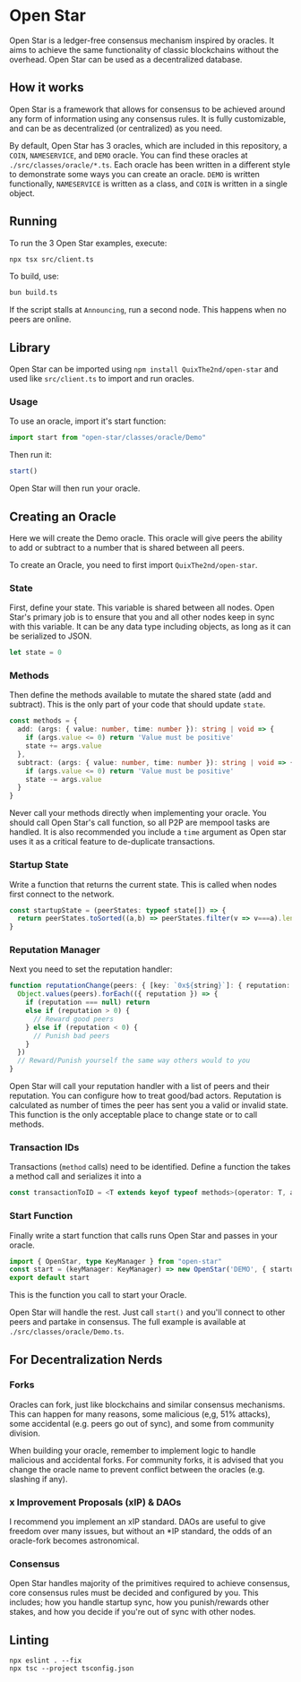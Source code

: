 # Open Star
Open Star is a ledger-free consensus mechanism inspired by oracles. It aims to achieve the same functionality of classic blockchains without the overhead. Open Star can be used as a decentralized database.

## How it works
Open Star is a framework that allows for consensus to be achieved around any form of information using any consensus rules. It is fully customizable, and can be as decentralized (or centralized) as you need.

By default, Open Star has 3 oracles, which are included in this repository, a `COIN`, `NAMESERVICE`, and `DEMO` oracle. You can find these oracles at `./src/classes/oracle/*.ts`. Each oracle has been written in a different style to demonstrate some ways you can create an oracle. `DEMO` is written functionally, `NAMESERVICE` is written as a class, and `COIN` is written in a single object.

## Running
To run the 3 Open Star examples, execute:
```sh
npx tsx src/client.ts
```

To build, use:
```sh
bun build.ts
```

If the script stalls at `Announcing`, run a second node. This happens when no peers are online.

## Library
Open Star can be imported using `npm install QuixThe2nd/open-star` and used like `src/client.ts` to import and run oracles.

### Usage
To use an oracle, import it's start function:
```ts
import start from "open-star/classes/oracle/Demo"
```

Then run it:
```ts
start()
```

Open Star will then run your oracle.

## Creating an Oracle
Here we will create the Demo oracle. This oracle will give peers the ability to add or subtract to a number that is shared between all peers.

To create an Oracle, you need to first import `QuixThe2nd/open-star`.

### State
First, define your state. This variable is shared between all nodes. Open Star's primary job is to ensure that you and all other nodes keep in sync with this variable. It can be any data type including objects, as long as it can be serialized to JSON.
```ts
let state = 0
```

### Methods
Then define the methods available to mutate the shared state (add and subtract). This is the only part of your code that should update `state`.
```ts
const methods = {
  add: (args: { value: number, time: number }): string | void => {
    if (args.value <= 0) return 'Value must be positive'
    state += args.value
  },
  subtract: (args: { value: number, time: number }): string | void => {
    if (args.value <= 0) return 'Value must be positive'
    state -= args.value
  }
}
```
Never call your methods directly when implementing your oracle. You should call Open Star's call function, so all P2P are mempool tasks are handled. It is also recommended you include a `time` argument as Open star uses it as a critical feature to de-duplicate transactions.

### Startup State
Write a function that returns the current state. This is called when nodes first connect to the network.
```ts
const startupState = (peerStates: typeof state[]) => {
  return peerStates.toSorted((a,b) => peerStates.filter(v => v===a).length - peerStates.filter(v => v===b).length).pop()!
}
```

### Reputation Manager
Next you need to set the reputation handler:
```ts
function reputationChange(peers: { [key: `0x${string}`]: { reputation: number, state: typeof state }}) {
  Object.values(peers).forEach(({ reputation }) => {
    if (reputation === null) return
    else if (reputation > 0) {
      // Reward good peers
    } else if (reputation < 0) {
      // Punish bad peers
    }
  })
  // Reward/Punish yourself the same way others would to you
}
```
Open Star will call your reputation handler with a list of peers and their reputation. You can configure how to treat good/bad actors. Reputation is calculated as number of times the peer has sent you a valid or invalid state. This function is the only acceptable place to change state or to call methods.

### Transaction IDs
Transactions (`method` calls) need to be identified. Define a function the takes a method call and serializes it into a 
```ts
const transactionToID = <T extends keyof typeof methods>(operator: T, args: Parameters<typeof methods[T]>[0]) => `${operator}-${args.value}-${args.time}`;
```

### Start Function
Finally write a start function that calls runs Open Star and passes in your oracle.
```ts
import { OpenStar, type KeyManager } from "open-star"
const start = (keyManager: KeyManager) => new OpenStar('DEMO', { startupState, reputationChange, state, methods, keyManager, transactionToID, epochTime: 60_000 })
export default start
```
This is the function you call to start your Oracle.

Open Star will handle the rest. Just call `start()` and you'll connect to other peers and partake in consensus. The full example is available at `./src/classes/oracle/Demo.ts`.

## For Decentralization Nerds
### Forks
Oracles can fork, just like blockchains and similar consensus mechanisms. This can happen for many reasons, some malicious (e,g, 51% attacks), some accidental (e.g. peers go out of sync), and some from community division.

When building your oracle, remember to implement logic to handle malicious and accidental forks. For community forks, it is advised that you change the oracle name to prevent conflict between the oracles (e.g. slashing if any).
### x Improvement Proposals (xIP) & DAOs
I recommend you implement an xIP standard. DAOs are useful to give freedom over many issues, but without an *IP standard, the odds of an oracle-fork becomes astronomical.
### Consensus
Open Star handles majority of the primitives required to achieve consensus, core consensus rules must be decided and configured by you. This includes; how you handle startup sync, how you punish/rewards other stakes, and how you decide if you're out of sync with other nodes.

## Linting
```
npx eslint . --fix
npx tsc --project tsconfig.json
```
